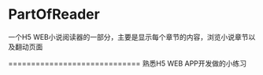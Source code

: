 # PartOfReader
一个H5 WEB小说阅读器的一部分，主要是显示每个章节的内容，浏览小说章节以及翻动页面


=============================
熟悉H5 WEB APP开发做的小练习
